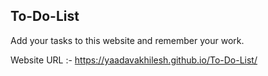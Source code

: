 ## To-Do-List
Add your tasks to this website and remember your work.

Website URL :- https://yaadavakhilesh.github.io/To-Do-List/
